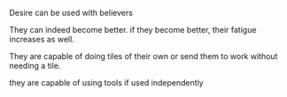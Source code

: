 Desire can be used with believers

They can indeed become better. if they become better, their fatigue increases as well.

They are capable of doing tiles of their own or send them to work without needing a tile.

they are capable of using tools if used independently